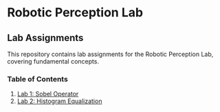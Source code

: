 # Robotic Perception Lab

## Lab Assignments

This repository contains lab assignments for the Robotic Perception Lab, covering fundamental concepts.

### Table of Contents
1. [Lab 1: Sobel Operator](#edge_dection.ipynb)
2. [Lab 2: Histogram Equalization](#histogram_equalization.ipynb)

